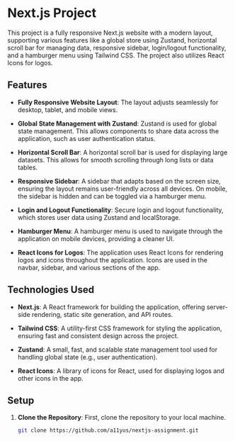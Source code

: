 # Next.js Project
This project is a fully responsive Next.js website with a modern layout, supporting various features like a global store using Zustand, horizontal scroll bar for managing data, responsive sidebar, login/logout functionality, and a hamburger menu using Tailwind CSS. The project also utilizes React Icons for logos.

## Features

- **Fully Responsive Website Layout**: The layout adjusts seamlessly for desktop, tablet, and mobile views.
  
- **Global State Management with Zustand**: Zustand is used for global state management. This allows components to share data across the application, such as user authentication status.
  
- **Horizontal Scroll Bar**: A horizontal scroll bar is used for displaying large datasets. This allows for smooth scrolling through long lists or data tables.
  
- **Responsive Sidebar**: A sidebar that adapts based on the screen size, ensuring the layout remains user-friendly across all devices. On mobile, the sidebar is hidden and can be toggled via a hamburger menu.
  
- **Login and Logout Functionality**: Secure login and logout functionality, which stores user data using Zustand and localStorage.
  
- **Hamburger Menu**: A hamburger menu is used to navigate through the application on mobile devices, providing a cleaner UI.
  
- **React Icons for Logos**: The application uses React Icons for rendering logos and icons throughout the application. Icons are used in the navbar, sidebar, and various sections of the app.

## Technologies Used

- **Next.js**: A React framework for building the application, offering server-side rendering, static site generation, and API routes.
  
- **Tailwind CSS**: A utility-first CSS framework for styling the application, ensuring fast and consistent design across the project.
  
- **Zustand**: A small, fast, and scalable state management tool used for handling global state (e.g., user authentication).
  
- **React Icons**: A library of icons for React, used for displaying logos and other icons in the app.

## Setup

1. **Clone the Repository**:
   First, clone the repository to your local machine.
   ```bash
   git clone https://github.com/a11yus/nextjs-assignment.git
